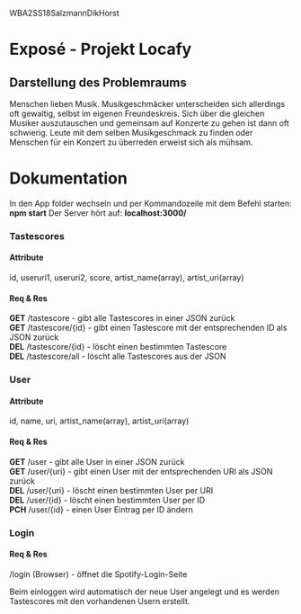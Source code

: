 WBA2SS18SalzmannDikHorst

# Exposé - Projekt Locafy  						      

## Darstellung des Problemraums

Menschen lieben Musik. Musikgeschmäcker unterscheiden sich allerdings oft gewaltig, selbst im eigenen Freundeskreis. Sich über die gleichen Musiker auszutauschen und gemeinsam auf Konzerte zu gehen ist dann oft schwierig. Leute mit dem selben Musikgeschmack zu finden oder Menschen für ein Konzert zu überreden erweist sich als mühsam.  

# Dokumentation

In den App folder wechseln und per Kommandozeile mit dem Befehl starten: **npm start**
Der Server hört auf: **localhost:3000/**

### Tastescores  
  
#### Attribute  
  
id, useruri1, useruri2, score, artist_name(array), artist_uri(array)  
  
#### Req & Res 
  
**GET** /tastescore - gibt alle Tastescores in einer JSON zurück  
**GET** /tastescore/{id} - gibt einen Tastescore mit der entsprechenden ID als JSON zurück  
**DEL** /tastescore/{id} - löscht einen bestimmten Tastescore  
**DEL** /tastescore/all - löscht alle Tastescores aus der JSON   
  
### User  
  
#### Attribute  
  
id, name, uri, artist_name(array), artist_uri(array)  
  
#### Req & Res   
  
**GET** /user - gibt alle User in einer JSON zurück  
**GET** /user/{uri} - gibt einen User mit der entsprechenden URI als JSON zurück  
**DEL** /user/{uri} - löscht einen bestimmten User per URI  
**DEL** /user/{id} - löscht einen bestimmten User per ID  
**PCH** /user/{id} - einen User Eintrag per ID ändern  
  
### Login  
  
#### Req & Res   
  
/login (Browser) - öffnet die Spotify-Login-Seite   
  
Beim einloggen wird automatisch der neue User angelegt und es werden Tastescores mit den vorhandenen Usern erstellt.   
  

